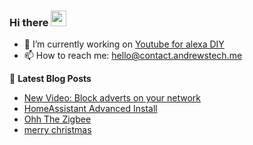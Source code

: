 ### Hi there <a href="https://www.gautamkrishnar.com/"><img src="https://media.giphy.com/media/hvRJCLFzcasrR4ia7z/giphy.gif" width="25px"></a>

<!--
**andrewstech/andrewstech** is a ✨ _special_ ✨ repository because its `README.md` (this file) appears on your GitHub profile.

Here are some ideas to get you started:

-->

- 🔭 I’m currently working on [Youtube for alexa DIY](https://github.com/unofficial-skills/DIY-youtube-for-alexa)
- 📫 How to reach me: hello@contact.andrewstech.me

📕 **Latest Blog Posts**
<!-- BLOG-POST-LIST:START -->
- [New Video: Block adverts on your network](https://andrewstech.me/new-video-block-adverts-on-your-network/)
- [HomeAssistant Advanced Install](https://andrewstech.me/homeassistant-advanced-install/)
- [Ohh The Zigbee](https://andrewstech.me/ohh-the-zigbee/)
- [merry christmas](https://andrewstech.me/merry-christmas/)
<!-- BLOG-POST-LIST:END -->

